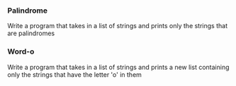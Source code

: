 ### Palindrome
Write a program that takes in a list of strings and prints only the strings that are palindromes
### Word-o
Write a program that takes in a list of strings and prints a new list containing only the strings
that have the letter 'o' in them
